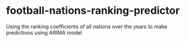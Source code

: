 # football-nations-ranking-predictor
Using the ranking coefficients of all nations over the years to make predictions using ARIMA model
